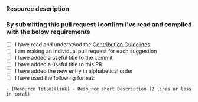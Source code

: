 
<!-- Thank you for submitting a new resource to this list! -->

### Resource description

<!-- Please include a short description of the link here -->


### By submitting this pull request I confirm I've read and complied with the below requirements

<!-- Please fill in the below checklists to confirm you have followed the guidelines -->

- [ ] I have read and understood the [Contribution Guidelines](https://github.com/carlosperate/awesome-pyproject/blob/master/contributing.md)
- [ ] I am making an individual pull request for each suggestion
- [ ] I have added a useful title to the commit.
- [ ] I have added a useful title to this PR.
- [ ] I have added the new entry in alphabetical order
- [ ] I have used the following format:
```
- [Resource Title](link) - Resource short Description (2 lines or less in total)
```
